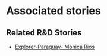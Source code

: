 # Associated stories

<!-- !!DO NOT REMOVE!! start autogenerated hyperlinks -->
## Related R&D Stories
- [Explorer\-Paraguay\- Monica Rios](/stories/?doc=Explorers_PRY)
<!-- !!DO NOT REMOVE!! end autogenerated hyperlinks -->